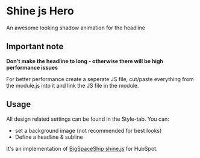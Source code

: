<h1> Shine js Hero</h1>
<p>An awesome looking shadow animation for the headline</p>

<h2>Important note</h2>
<strong> Don't make the headline to long - otherwise there will be high performance issues</strong>
<p>For better performance create a seperate JS file, cut/paste everything from the module.js into it and link the JS file in the module.</p>

<h2>Usage</h2>
All design related settings can be found in the Style-tab.
You can:
<ul>
<li>set a background image (not recommended for best looks)</li>
<li>Define a headline & subline</li>
</ul>

<p> It's an implementation of <a href="https://github.com/bigspaceship/shine.js">BigSpaceShip shine.js</a> for HubSpot.</p>
